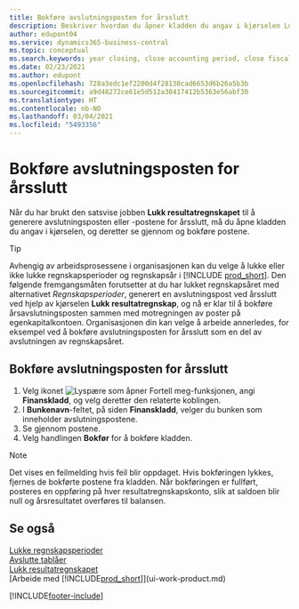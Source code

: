 ```yaml
---
title: Bokføre avslutningsposten for årsslutt
description: Beskriver hvordan du åpner kladden du angav i kjørselen Lukk resultatregnskapet, og deretter ser gjennom og bokfører avslutningsposten for årsslutt.
author: edupont04
ms.service: dynamics365-business-central
ms.topic: conceptual
ms.search.keywords: year closing, close accounting period, close fiscal year, bank account detailed trial balance
ms.date: 02/23/2021
ms.author: edupont
ms.openlocfilehash: 728a3edc1ef2200d4f28130cad6653d6b26a5b3b
ms.sourcegitcommit: a9d48272ce61e5d512a30417412b5363e56abf30
ms.translationtype: HT
ms.contentlocale: nb-NO
ms.lasthandoff: 03/04/2021
ms.locfileid: "5493356"
---
```

# <a name="post-the-year-end-closing-entry"></a>Bokføre avslutningsposten for årsslutt

Når du har brukt den satsvise jobben **Lukk resultatregnskapet** til å generere avslutningsposten eller -postene for årsslutt, må du åpne kladden du angav i kjørselen, og deretter se gjennom og bokføre postene.  

> [!TIP]
> Avhengig av arbeidsprosessene i organisasjonen kan du velge å lukke eller ikke lukke regnskapsperioder og regnskapsår i [!INCLUDE [prod_short](includes/prod_short.md)]. Den følgende fremgangsmåten forutsetter at du har lukket regnskapsåret med alternativet *Regnskapsperioder*, generert en avslutningspost ved årsslutt ved hjelp av kjørselen **Lukk resultatregnskap**, og nå er klar til å bokføre årsavslutningsposten sammen med motregningen av poster på egenkapitalkontoen. Organisasjonen din kan velge å arbeide annerledes, for eksempel ved å bokføre avslutningsposten for årsslutt som en del av avslutningen av regnskapsåret.

## <a name="to-post-the-year-end-closing-entry"></a>Bokføre avslutningsposten for årsslutt

1. Velg ikonet ![Lyspære som åpner Fortell meg-funksjonen](media/ui-search/search_small.png "Fortell hva du vil gjøre"), angi **Finanskladd**, og velg deretter den relaterte koblingen.
2. I **Bunkenavn**-feltet, på siden **Finanskladd**, velger du bunken som inneholder avslutningspostene.
3. Se gjennom postene.
4. Velg handlingen **Bokfør** for å bokføre kladden.

> [!NOTE]  
> Det vises en feilmelding hvis feil blir oppdaget. Hvis bokføringen lykkes, fjernes de bokførte postene fra kladden. Når bokføringen er fullført, posteres en oppføring på hver resultatregnskapskonto, slik at saldoen blir null og årsresultatet overføres til balansen.

## <a name="see-also"></a>Se også

[Lukke regnskapsperioder](year-close-account-periods.md)  
[Avslutte tablåer](year-close-books.md)  
[Lukk resultatregnskapet](year-close-income-statement.md)  
[Arbeide med [!INCLUDE[prod_short](includes/prod_short.md)]](ui-work-product.md)


[!INCLUDE[footer-include](includes/footer-banner.md)]